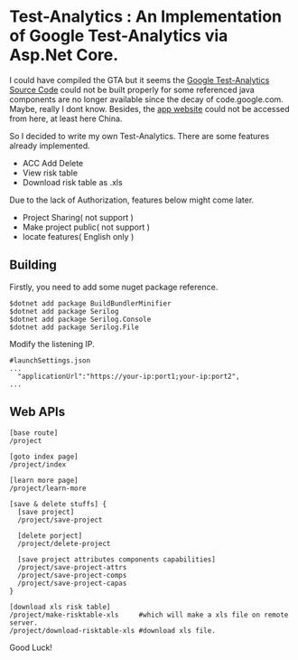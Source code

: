 # Test-Analytics : An Implementation of Google Test-Analytics via Asp.Net Core.

I could have compiled the GTA but it seems the [Google Test-Analytics Source Code](https://code.google.com/archive/p/test-analytics/source) 
could not be built properly for some referenced java components are no longer available since the decay of code.google.com. Maybe, really I dont know. Besides, the [app website](https://test-analytics.appspot.com) could not be accessed from here, at least here China.

So I decided to write my own Test-Analytics. There are some features already implemented.

* ACC Add Delete
* View risk table 
* Download risk table as .xls

Due to the lack of Authorization, features below might come later.

* Project Sharing( not support )
* Make project public( not support )
* locate features( English only )

## Building
Firstly, you need to add some nuget package reference.
```
$dotnet add package BuildBundlerMinifier
$dotnet add package Serilog
$dotnet add package Serilog.Console
$dotnet add package Serilog.File
```
Modify the listening IP.
```
#launchSettings.json
...
  "applicationUrl":"https://your-ip:port1;your-ip:port2",
...
```

## Web APIs
 
```
[base route]
/project

[goto index page]
/project/index

[learn more page]
/project/learn-more

[save & delete stuffs] {
  [save project]
  /project/save-project

  [delete porject]
  /project/delete-project

  [save project attributes components capabilities]
  /project/save-project-attrs
  /project/save-project-comps
  /project/save-project-capas
}

[download xls risk table]
/project/make-risktable-xls     #which will make a xls file on remote server.
/project/download-risktable-xls #download xls file.
```
 
Good Luck!
